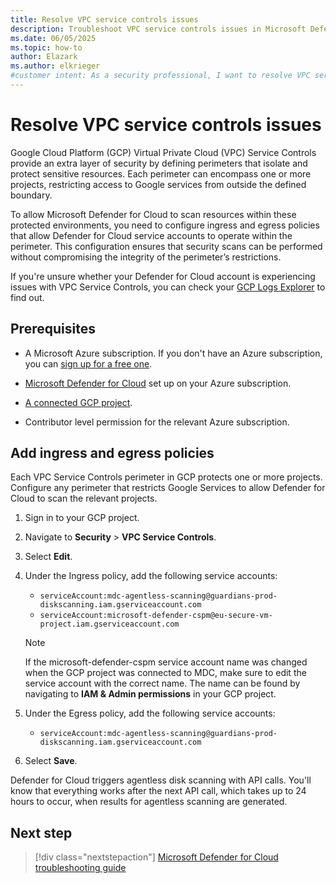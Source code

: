 ```yaml
---
title: Resolve VPC service controls issues
description: Troubleshoot VPC service controls issues in Microsoft Defender for Cloud to ensure your resources are connected and protected.
ms.date: 06/05/2025
ms.topic: how-to
author: Elazark
ms.author: elkrieger
#customer intent: As a security professional, I want to resolve VPC service controls issues in Microsoft Defender for Cloud to ensure my resources are connected and protected.
---
```


# Resolve VPC service controls issues

Google Cloud Platform (GCP) Virtual Private Cloud (VPC) Service Controls provide an extra layer of security by defining perimeters that isolate and protect sensitive resources. Each perimeter can encompass one or more projects, restricting access to Google services from outside the defined boundary.

To allow Microsoft Defender for Cloud to scan resources within these protected environments, you need to configure ingress and egress policies that allow Defender for Cloud service accounts to operate within the perimeter. This configuration ensures that security scans can be performed without compromising the integrity of the perimeter’s restrictions.

If you're unsure whether your Defender for Cloud account is experiencing issues with VPC Service Controls, you can check your [GCP Logs Explorer](troubleshooting-guide.md#defender-api-calls-to-gcp) to find out.

## Prerequisites

- A Microsoft Azure subscription. If you don't have an Azure subscription, you can [sign up for a free one](https://azure.microsoft.com/pricing/free-trial/).

- [Microsoft Defender for Cloud](get-started.md#enable-defender-for-cloud-on-your-azure-subscription) set up on your Azure subscription.

- [A connected GCP project](quickstart-onboard-gcp.md).

- Contributor level permission for the relevant Azure subscription.

## Add ingress and egress policies

Each VPC Service Controls perimeter in GCP protects one or more projects. Configure any perimeter that restricts Google Services to allow Defender for Cloud to scan the relevant projects.

1. Sign in to your GCP project.

1. Navigate to **Security** > **VPC Service Controls**.

1. Select **Edit**.

1. Under the Ingress policy, add the following service accounts:

   - `serviceAccount:mdc-agentless-scanning@guardians-prod-diskscanning.iam.gserviceaccount.com`
   - `serviceAccount:microsoft-defender-cspm@eu-secure-vm-project.iam.gserviceaccount.com`

    > [!NOTE]
    > If the microsoft-defender-cspm service account name was changed when the GCP project was connected to MDC, make sure to edit the service account with the correct name. The name can be found by navigating to **IAM & Admin permissions** in your GCP project.

1. Under the Egress policy, add the following service accounts:

   - `serviceAccount:mdc-agentless-scanning@guardians-prod-diskscanning.iam.gserviceaccount.com`

1. Select **Save**.

Defender for Cloud triggers agentless disk scanning with API calls. You'll know that everything works after the next API call, which takes up to 24 hours to occur, when results for agentless scanning are generated.

## Next step

> [!div class="nextstepaction"]
> [Microsoft Defender for Cloud troubleshooting guide](troubleshooting-guide.md)